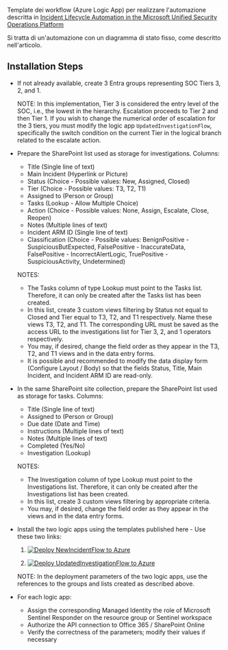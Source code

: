 
Template dei workflow (Azure Logic App) per realizzare l'automazione descritta in [Incident Lifecycle Automation in the Microsoft Unified Security Operations Platform](https://www.linkedin.com/pulse/incident-lifecycle-automation-microsoft-unified-stefano-pescosolido-yro9f/)

Si tratta di un'automazione con un diagramma di stato fisso, come descritto nell'articolo.

## Installation Steps

* If not already available, create 3 Entra groups representing SOC Tiers 3, 2, and 1.

  NOTE: In this implementation, Tier 3 is considered the entry level of the SOC, i.e., the lowest in the hierarchy. Escalation proceeds to Tier 2 and then Tier 1. If you wish to change the numerical order of escalation for the 3 tiers, you must modify the logic app `UpdatedInvestigationFlow`, specifically the switch condition on the current Tier in the logical branch related to the escalate action.

* Prepare the SharePoint list used as storage for investigations. Columns:
  - Title (Single line of text)
  - Main Incident (Hyperlink or Picture)
  - Status (Choice - Possible values: New, Assigned, Closed)
  - Tier (Choice - Possible values: T3, T2, T1)
  - Assigned to (Person or Group)
  - Tasks (Lookup - Allow Multiple Choice)
  - Action (Choice - Possible values: None, Assign, Escalate, Close, Reopen)
  - Notes (Multiple lines of text)
  - Incident ARM ID (Single line of text)
  - Classification (Choice - Possible values: BenignPositive - SuspiciousButExpected, FalsePositive - InaccurateData, FalsePositive - IncorrectAlertLogic, TruePositive - SuspiciousActivity, Undetermined)

  NOTES:
  - The Tasks column of type Lookup must point to the Tasks list. Therefore, it can only be created after the Tasks list has been created.
  - In this list, create 3 custom views filtering by Status not equal to Closed and Tier equal to T3, T2, and T1 respectively. Name these views T3, T2, and T1. The corresponding URL must be saved as the access URL to the investigations list for Tier 3, 2, and 1 operators respectively.
  - You may, if desired, change the field order as they appear in the T3, T2, and T1 views and in the data entry forms.
  - It is possible and recommended to modify the data display form (Configure Layout / Body) so that the fields Status, Title, Main Incident, and Incident ARM ID are read-only.

* In the same SharePoint site collection, prepare the SharePoint list used as storage for tasks. Columns:
  - Title (Single line of text)
  - Assigned to (Person or Group)
  - Due date (Date and Time)
  - Instructions (Multiple lines of text)
  - Notes (Multiple lines of text)
  - Completed (Yes/No)
  - Investigation (Lookup)

  NOTES:
  - The Investigation column of type Lookup must point to the Investigations list. Therefore, it can only be created after the Investigations list has been created.
  - In this list, create 3 custom views filtering by appropriate criteria.
  - You may, if desired, change the field order as they appear in the views and in the data entry forms.

* Install the two logic apps using the templates published here - Use these two links:

  1. [![Deploy NewIncidentFlow to Azure](https://aka.ms/deploytoazurebutton)](https://portal.azure.com/#create/Microsoft.Template/uri/https%3A%2F%2Fraw.githubusercontent.com%2Fstefanpems%2Fsentinel-utilities%2Frefs%2Fheads%2Fmain%2Fincident-lifecycle-automation%2Ffixed-state-diagram%2Fincident-lifecycle-NewIncidentFlow-azuredeploy.json)

  2. [![Deploy UpdatedInvestigationFlow to Azure](https://aka.ms/deploytoazurebutton)](https://portal.azure.com/#create/Microsoft.Template/uri/https%3A%2F%2Fraw.githubusercontent.com%2Fstefanpems%2Fsentinel-utilities%2Frefs%2Fheads%2Fmain%2Fincident-lifecycle-automation%2Ffixed-state-diagram%2Fincident-lifecycle-UpdatedInvestigationFlow-azuredeploy.json)

  NOTE: In the deployment parameters of the two logic apps, use the references to the groups and lists created as described above.

* For each logic app:
  - Assign the corresponding Managed Identity the role of Microsoft Sentinel Responder on the resource group or Sentinel workspace
  - Authorize the API connection to Office 365 / SharePoint Online
  - Verify the correctness of the parameters; modify their values if necessary
